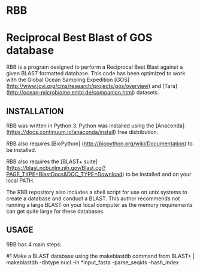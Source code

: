 # RBB
Reciprocal Best Blast of GOS database
========

RBB is a program designed to perform a Reciprocal Best Blast against a given BLAST formatted database. This code has been optimized to work with the Global Ocean Sampling Expedition [GOS] (http://www.jcvi.org/cms/research/projects/gos/overview) and [Tara] (http://ocean-microbiome.embl.de/companion.html) datasets. 

INSTALLATION
------------  

RBB was written in Python 3. Python was installed using the [Anaconda] (https://docs.continuum.io/anaconda/install) free distribution.

RBB also requires [BioPython] (http://biopython.org/wiki/Documentation) to be installed.

RBB also requires the [BLAST+ suite] (https://blast.ncbi.nlm.nih.gov/Blast.cgi?PAGE_TYPE=BlastDocs&DOC_TYPE=Download) to be installed and on your local PATH.

The RBB repository also includes a shell script for use on unix systems to create a database and conduct a BLAST. This author recommends not running a large BLAST on your local computer as the memory requirements can get quite large for these databases.

USAGE
-----

RBB has 4 main steps:

#1
Make a BLAST database using the makeblastdb command from BLAST+
| makeblastdb -dbtype nucl -in *input_fasta -parse_seqids -hash_index

